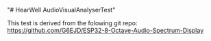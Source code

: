 "# HearWell AudioVisualAnalyserTest" 

This test is derived from the folowing git repo:
https://github.com/G6EJD/ESP32-8-Octave-Audio-Spectrum-Display
